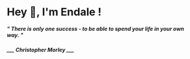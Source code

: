 <h1 title="head"> Hey 👋, I'm Endale !</h1>

**<h5><i>" There is only one success - to be able to spend your life in your own way. "</i></h5>**

*<b>___ Christopher Morley ___</b>*
